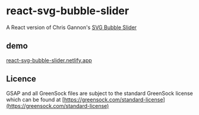 # react-svg-bubble-slider

A React version of Chris Gannon's [SVG Bubble Slider](https://codepen.io/chrisgannon/pen/GZNgLw/)

## demo

[react-svg-bubble-slider.netlify.app](https://react-svg-bubble-slider.netlify.app/?path=/docs/intro--page)

## Licence

GSAP and all GreenSock files are subject to the standard GreenSock license which can be found at [https://greensock.com/standard-license](https://greensock.com/standard-license)
